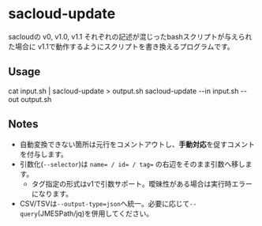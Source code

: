 # sacloud-update

sacloudの v0, v1.0, v1.1 それぞれの記述が混じったbashスクリプトが与えられた場合に v1.1で動作するようにスクリプトを書き換えるプログラムです。

## Usage

cat input.sh | sacloud-update > output.sh
sacloud-update --in input.sh --out output.sh

## Notes
- 自動変換できない箇所は元行をコメントアウトし、**手動対応**を促すコメントを付与します。
- 引数化(`--selector`)は `name= / id= / tag=` の右辺をそのまま引数へ移します。
  - タグ指定の形式はv1で引数サポート。曖昧性がある場合は実行時エラーになります。
- CSV/TSVは`--output-type=json`へ統一。必要に応じて`--query`(JMESPath/jq)を併用してください。
